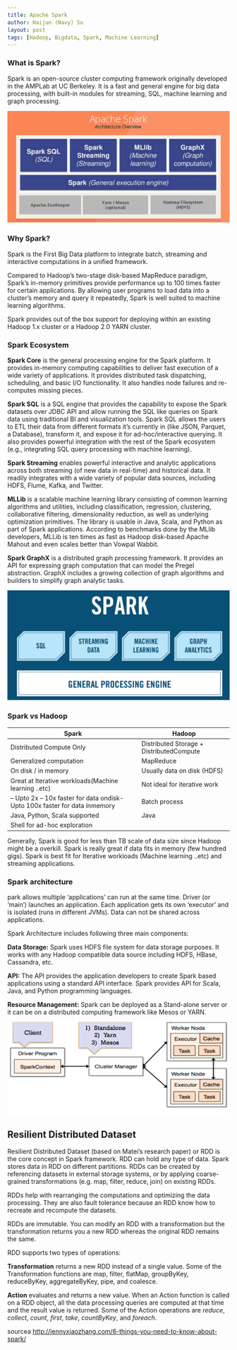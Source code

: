 ```yaml
---
title: Apache Spark
author: Haijun (Navy) Su
layout: post
tags: [Hadoop, Bigdata, Spark, Machine Learning]
---
```


### What is Spark?
Spark is an open-source cluster computing framework originally developed in the AMPLab at UC Berkeley. It is a fast and general engine for big data processing, with built-in modules for streaming, SQL, machine learning and graph processing.

![Spark](/images/ml/Spark.png)

### Why Spark?
Spark is the First Big Data platform to integrate batch, streaming and interactive computations in a unified framework.

Compared to Hadoop’s two-stage disk-based MapReduce paradigm, Spark’s in-memory primitives provide performance up to 100 times faster for certain applications. By allowing user programs to load data into a cluster’s memory and query it repeatedly, Spark is well suited to machine learning algorithms.

Spark provides out of the box support for deploying within an existing Hadoop 1.x cluster or a Hadoop 2.0 YARN cluster.

### Spark Ecosystem
**Spark Core** is the general processing engine for the Spark platform. It provides in-memory computing capabilities to deliver fast execution of a wide variety of applications. It provides distributed task dispatching, scheduling, and basic I/O functionality. It also handles node failures and re-computes missing pieces.

**Spark SQL** is a SQL engine that provides the capability to expose the Spark datasets over JDBC API and allow running the SQL like queries on Spark data using traditional BI and visualization tools. Spark SQL allows the users to ETL their data from different formats it’s currently in (like JSON, Parquet, a Database), transform it, and expose it for ad-hoc/interactive querying. It also provides powerful integration with the rest of the Spark ecosystem (e.g., integrating SQL query processing with machine learning).

**Spark Streaming** enables powerful interactive and analytic applications across both streaming (of new data in real-time) and historical data. It readily integrates with a wide variety of popular data sources, including HDFS, Flume, Kafka, and Twitter.

**MLLib** is a scalable machine learning library consisting of common learning algorithms and utilities, including classification, regression, clustering, collaborative filtering, dimensionality reduction, as well as underlying optimization primitives. The library is usable in Java, Scala, and Python as part of Spark applications.  According to benchmarks done by the MLlib developers, MLLib is ten times as fast as Hadoop disk-based Apache Mahout and even scales better than Vowpal Wabbit.

**Spark GraphX** is a distributed graph processing framework. It provides an API for expressing graph computation that can model the Pregel abstraction. GraphX includes a growing collection of graph algorithms and builders to simplify graph analytic tasks.

![Spark Ecosystem](/images/ml/Spark_ecosystem0.png)

### Spark vs Hadoop

Spark |	Hadoop
--- | ---
Distributed Compute Only |	Distributed Storage + DistributedCompute
Generalized computation	| MapReduce
On disk / in memory	| Usually data on disk (HDFS)
Great at Iterative workloads(Machine learning ..etc) |	Not ideal for iterative work
– Upto 2x – 10x faster for data ondisk- Upto 100x faster for data inmemory |	Batch process
Java, Python, Scala supported |	 Java
Shell for ad-hoc exploration |

Generally, Spark is good for less than TB scale of data size since Hadoop might be a overkill. Spark is really great if data fits in memory (few hundred gigs). Spark is best fit for Iterative workloads (Machine learning ..etc) and streaming applications.

### Spark architecture
park allows multiple ‘applications’ can run at the same time. Driver (or ‘main’) launches an application. Each application gets its own ‘executor’ and is isolated (runs in different JVMs). Data can not be shared across applications.

Spark Architecture includes following three main components:

**Data Storage:** Spark uses HDFS file system for data storage purposes. It works with any Hadoop compatible data source including HDFS, HBase, Cassandra, etc.

**API:** The API provides the application developers to create Spark based applications using a standard API interface. Spark provides API for Scala, Java, and Python programming languages.

**Resource Management:** Spark can be deployed as a Stand-alone server or it can be on a distributed computing framework like Mesos or YARN.

![Spark architecture](/images/ml/Spark-architecture1.png)

## Resilient Distributed Dataset
Resilient Distributed Dataset (based on Matei’s research paper) or RDD is the core concept in Spark framework. RDD can hold any type of data. Spark stores data in RDD on different partitions. RDDs can be created by referencing datasets in external storage systems, or by applying coarse-grained transformations (e.g. map, filter, reduce, join) on existing RDDs.

RDDs help with rearranging the computations and optimizing the data processing. They are also fault tolerance because an RDD know how to recreate and recompute the datasets.

RDDs are immutable. You can modify an RDD with a transformation but the transformation returns you a new RDD whereas the original RDD remains the same.

RDD supports two types of operations:

**Transformation** returns a new RDD instead of a single value. Some of the Transformation functions are map, filter, flatMap, groupByKey, reduceByKey, aggregateByKey, pipe, and coalesce.

**Action** evaluates and returns a new value. When an Action function is called on a RDD object, all the data processing queries are computed at that time and the result value is returned. Some of the Action operations are *reduce*, *collect*, *count*, *first*, *take*, *countByKey*, and *foreach*.



sourcea <http://jennyxiaozhang.com/6-things-you-need-to-know-about-spark/>
